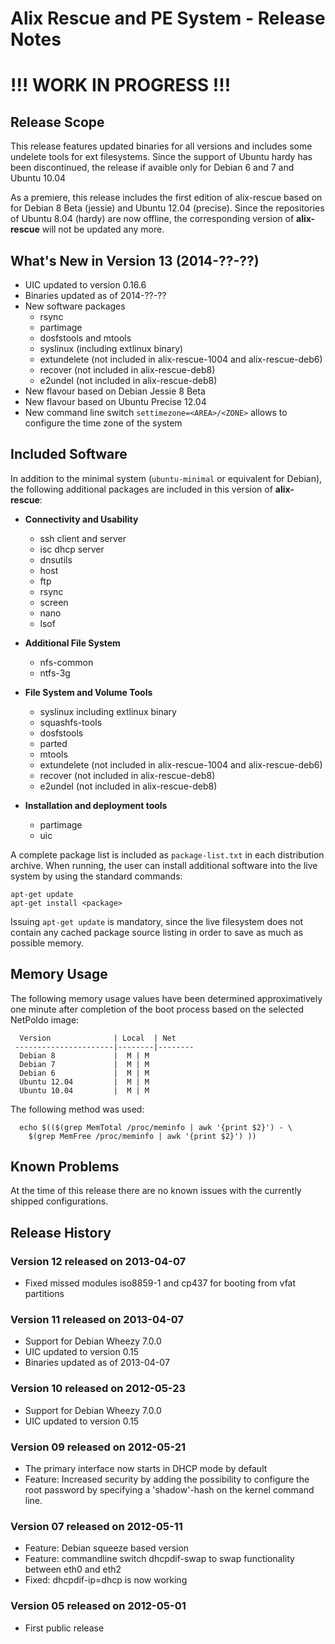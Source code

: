 Alix Rescue and PE System - Release Notes
=========================================

!!! WORK IN PROGRESS !!!
========================

Release Scope
-------------

This release features updated binaries for all versions and includes some
undelete tools for ext filesystems. Since the support of Ubuntu hardy has been
discontinued, the release if avaible only for Debian 6 and 7 and Ubuntu 10.04

As a premiere, this release includes the first edition of alix-rescue based on
for Debian 8 Beta (jessie) and Ubuntu 12.04 (precise). Since the repositories
of Ubuntu 8.04 (hardy) are now offline, the corresponding version of
__alix-rescue__ will not be updated any more.



What's New in Version 13 (2014-??-??)
----------
 * UIC updated to version 0.16.6
 * Binaries updated as of 2014-??-??
 * New software packages
   - rsync
   - partimage
   - dosfstools and mtools
   - syslinux (including extlinux binary)
   - extundelete (not included in alix-rescue-1004 and alix-rescue-deb6)
   - recover (not included in alix-rescue-deb8)
   - e2undel (not included in alix-rescue-deb8)
 * New flavour based on Debian Jessie 8 Beta
 * New flavour based on Ubuntu Precise 12.04
 * New command line switch `settimezone=<AREA>/<ZONE>` allows to configure the
   time zone of the system

Included Software
-----------------

In addition to the minimal system (`ubuntu-minimal` or equivalent for Debian),
the following additional packages are included in this version of
__alix-rescue__:

 * __Connectivity and Usability__
   - ssh client and server
   - isc dhcp server
   - dnsutils
   - host
   - ftp
   - rsync
   - screen
   - nano
   - lsof

 * __Additional File System__
   - nfs-common
   - ntfs-3g

 * __File System and Volume Tools__
   - syslinux including extlinux binary
   - squashfs-tools
   - dosfstools
   - parted
   - mtools
   - extundelete (not included in alix-rescue-1004 and alix-rescue-deb6)
   - recover (not included in alix-rescue-deb8)
   - e2undel (not included in alix-rescue-deb8)

 * __Installation and deployment tools__
   - partimage
   - uic

A complete package list is included as `package-list.txt` in each distribution
archive. When running, the user can install additional software into the live
system by using the standard commands:

````
apt-get update
apt-get install <package>
````

Issuing `apt-get update` is mandatory, since the live filesystem does not
contain any cached package source listing in order to save as much as possible
memory.


Memory Usage
------------

The following memory usage values have been determined approximatively one
minute after completion of the boot process based on the selected NetPoldo
image:


````
  Version              | Local  | Net
 ----------------------|--------|--------
  Debian 8             |  M | M
  Debian 7             |  M | M
  Debian 6             |  M | M
  Ubuntu 12.04         |  M | M
  Ubuntu 10.04         |  M | M
````

The following method was used:

````
  echo $(($(grep MemTotal /proc/meminfo | awk '{print $2}') - \
    $(grep MemFree /proc/meminfo | awk '{print $2}') ))
````

Known Problems
--------------

At the time of this release there are no known issues with the currently
shipped configurations.


Release History
---------------

### Version 12 released on 2013-04-07 ###

 * Fixed missed modules iso8859-1 and cp437 for booting from vfat partitions

### Version 11 released on 2013-04-07 ###

 * Support for Debian Wheezy 7.0.0
 * UIC updated to version 0.15
 * Binaries updated as of 2013-04-07

### Version 10 released on 2012-05-23 ###

 * Support for Debian Wheezy 7.0.0
 * UIC updated to version 0.15

### Version 09 released on 2012-05-21 ###

 * The primary interface now starts in DHCP mode by default
 * Feature: Increased security by adding the possibility to configure the root
   password by specifying a 'shadow'-hash on the kernel command line.

### Version 07 released on 2012-05-11 ###

  * Feature: Debian squeeze based version
  * Feature: commandline switch dhcpdif-swap to swap functionality between
    eth0 and eth2
  * Fixed: dhcpdif-ip=dhcp is now working

### Version 05 released on 2012-05-01 ###

  * First public release
